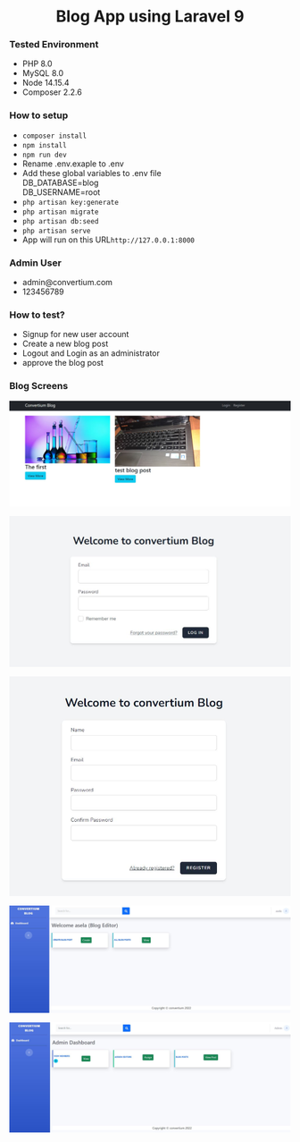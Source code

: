 <h1><center><b>Blog App using Laravel 9</b></center></h1>

<h3>Tested Environment</h3>
<ul type="disc">
    <li>PHP 8.0</li>
    <li>MySQL 8.0</li>
    <li>Node 14.15.4</li>
    <li>Composer 2.2.6</li>
</ul>

<h3>How to setup</h3>
<ul type="disc">
    <li><code>composer install</code></li>
    <li><code>npm install</code></li>
    <li><code>npm run dev</code></li>
    <li>Rename .env.exaple to .env</li>
    <li>Add these global variables to .env file</li>
        DB_DATABASE=blog<br>
        DB_USERNAME=root<br>
    <li><code>php artisan key:generate</code></li>
    <li><code>php artisan migrate</code></li>
    <li><code>php artisan db:seed</code></li>
    <li><code>php artisan serve</code></li>
    <li>App will run on this URL<code>http://127.0.0.1:8000</code></li>
</ul>

<h3>Admin User</h3>
<ul>
    <li>admin@convertium.com</li>
    <li>123456789</li>
</ul>

<h3>How to test?</h3>
<ul>
    <li>Signup for new user account</li>
    <li>Create a new blog post</li>
    <li>Logout and Login as an administrator</li>
    <li>approve the blog post</li>
</ul>

<h3>Blog Screens</h3>

![image description](https://github.com/daskon/convertium-blogapp/blob/master/public/images/blog%20post%20screen.JPG)

![image description](https://github.com/daskon/convertium-blogapp/blob/master/public/images/login.JPG)

![image description](https://github.com/daskon/convertium-blogapp/blob/master/public/images/register.JPG)

![image description](https://github.com/daskon/convertium-blogapp/blob/master/public/images/editor%20dashboard.JPG)

![image description](https://github.com/daskon/convertium-blogapp/blob/master/public/images/admin%20dashboard.JPG)